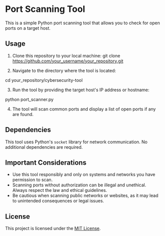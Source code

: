 # Port Scanning Tool

This is a simple Python port scanning tool that allows you to check for open ports on a target host.

## Usage

1. Clone this repository to your local machine:
git clone https://github.com/your_username/your_repository.git


2. Navigate to the directory where the tool is located:

cd your_repository/cybersecurity-tool


3. Run the tool by providing the target host's IP address or hostname:

python port_scanner.py


4. The tool will scan common ports and display a list of open ports if any are found.

## Dependencies

This tool uses Python's `socket` library for network communication. No additional dependencies are required.

## Important Considerations

- Use this tool responsibly and only on systems and networks you have permission to scan.
- Scanning ports without authorization can be illegal and unethical. Always respect the law and ethical guidelines.
- Be cautious when scanning public networks or websites, as it may lead to unintended consequences or legal issues.

## License

This project is licensed under the [MIT License](LICENSE).

